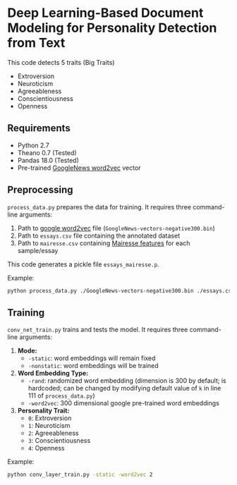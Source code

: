 # Deep Learning-Based Document Modeling for Personality Detection from Text

This code detects 5 traits (Big Traits)

-   Extroversion
-   Neuroticism
-   Agreeableness
-   Conscientiousness
-   Openness


## Requirements

-   Python 2.7
-   Theano 0.7 (Tested)
-   Pandas 18.0 (Tested)
-   Pre-trained [GoogleNews word2vec](https://drive.google.com/file/d/0B7XkCwpI5KDYNlNUTTlSS21pQmM/edit) vector


## Preprocessing

`process_data.py` prepares the data for training. It requires three command-line arguments:

1.  Path to [google word2vec](https://drive.google.com/file/d/0B7XkCwpI5KDYNlNUTTlSS21pQmM/edit) file (`GoogleNews-vectors-negative300.bin`)
2.  Path to `essays.csv` file containing the annotated dataset
3.  Path to `mairesse.csv` containing [Mairesse features](http://farm2.user.srcf.net/research/personality/recognizer.html) for each sample/essay

This code generates a pickle file `essays_mairesse.p`.

Example:

```sh
python process_data.py ./GoogleNews-vectors-negative300.bin ./essays.csv ./mairesse.csv
```


## Training

`conv_net_train.py` trains and tests the model. It requires three command-line arguments:

1.  **Mode:**
    -   `-static`: word embeddings will remain fixed
    -   `-nonstatic`: word embeddings will be trained
2.  **Word Embedding Type:**
    -   `-rand`: randomized word embedding (dimension is 300 by default; is hardcoded; can be changed by modifying default value of `k` in line 111 of `process_data.py`)
    -   `-word2vec`: 300 dimensional google pre-trained word embeddings
3.  **Personality Trait:**
    -   `0`: Extroversion
    -   `1`: Neuroticism
    -   `2`: Agreeableness
    -   `3`: Conscientiousness
    -   `4`: Openness

Example:

```sh
python conv_layer_train.py -static -word2vec 2
```
